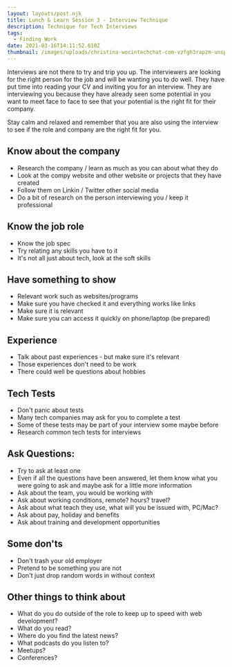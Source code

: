 ```yaml
---
layout: layouts/post.njk
title: Lunch & Learn Session 3 - Interview Technique
description: Technique for Tech Interviews
tags:
  - Finding Work
date: 2021-03-16T14:11:52.610Z
thumbnail: /images/uploads/christina-wocintechchat-com-vzfgh3rapzm-unsplash.jpg
---
```

<!--StartFragment-->

<!--StartFragment-->

Interviews are not there to try and trip you up. The interviewers are looking for the right person for the job and will be wanting you to do well. They have put time into reading your CV and inviting you for an interview. They are interviewing you because they have already seen some potential in you want to meet face to face to see that your potential is the right fit for their company.

Stay calm and relaxed and remember that you are also using the interview to see if the role and company are the right fit for you.

<!--EndFragment-->

## Know about the company

* Research the company / learn as much as you can about what they do
* Look at the compy website and other website or projects that they have created
* Follow them on Linkin / Twitter other social media
* Do a bit of research on the person interviewing you / keep it professional

## Know the job role

* Know the job spec
* Try relating any skills you have to it
* It's not all just about tech, look at the soft skills

## Have something to show

* Relevant work such as websites/programs
* Make sure you have checked it and everything works like links
* Make sure it is relevant
* Make sure you can access it quickly on phone/laptop (be prepared)

## Experience

* Talk about past experiences - but make sure it's relevant
* Those experiences don't need to be work
* There could well be questions about hobbies

## Tech Tests

* Don't panic about tests
* Many tech companies may ask for you to complete a test
* Some of these tests may be part of your interview some maybe before
* Research common tech tests for interviews

## Ask Questions:

* Try to ask at least one
* Even if all the questions have been answered, let them know what you were going to ask and maybe ask for a little more information
* Ask about the team, you would be working with
* Ask about working conditions, remote? hours? travel?
* Ask about what teach they use, what will you be issued with, PC/Mac?
* Ask about pay, holiday and benefits
* Ask about training and development opportunities

## Some don'ts

* Don't trash your old employer
* Pretend to be something you are not
* Don't just drop random words in without context

## Other things to think about

* What do you do outside of the role to keep up to speed with web development?
* What do you read?
* Where do you find the latest news?
* What podcasts do you listen to?
* Meetups?
* Conferences? 

<!--EndFragment-->